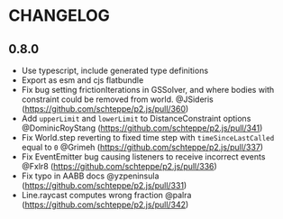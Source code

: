 # CHANGELOG

## 0.8.0

- Use typescript, include generated type definitions
- Export as esm and cjs flatbundle
- Fix bug setting frictionIterations in GSSolver, and where bodies with constraint could be removed from world. @JSideris (https://github.com/schteppe/p2.js/pull/360)
- Add `upperLimit` and `lowerLimit` to DistanceConstraint options @DominicRoyStang (https://github.com/schteppe/p2.js/pull/341)
- Fix World.step reverting to fixed time step with `timeSinceLastCalled` equal to `0` @Grimeh (https://github.com/schteppe/p2.js/pull/337)
- Fix EventEmitter bug causing listeners to receive incorrect events @Fxlr8 (https://github.com/schteppe/p2.js/pull/336)
- Fix typo in AABB docs @yzpeninsula (https://github.com/schteppe/p2.js/pull/331)
- Line.raycast computes wrong fraction @palra (https://github.com/schteppe/p2.js/pull/342)
